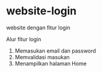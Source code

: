 # website-login
website dengan fitur login

Alur fitur login
1. Memasukan email dan password
2. Memvalidasi masukan
3. Menampilkan halaman Home
